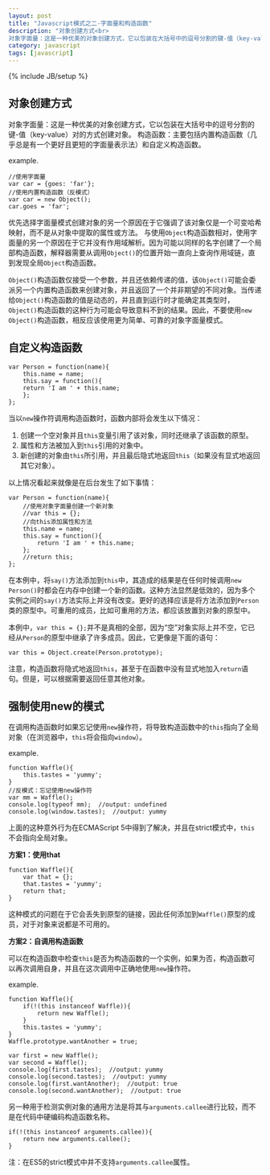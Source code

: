 ```yaml
---
layout: post
title: "Javascript模式之二-字面量和构造函数"
description: "对象创建方式<br>
对象字面量：这是一种优美的对象创建方式，它以包装在大括号中的逗号分割的键-值（key-value）对的方式创建对象。<br>构造函数：主要包括内置构造函数（几乎总是有一个更好且更短的字面量表示法）和自定义构造函数。"
category: javascript
tags: [javascript]
---
```

{% include JB/setup %}

对象创建方式
-------------
对象字面量：这是一种优美的对象创建方式，它以包装在大括号中的逗号分割的键-值（key-value）对的方式创建对象。
构造函数：主要包括内置构造函数（几乎总是有一个更好且更短的字面量表示法）和自定义构造函数。

example.

	//使用字面量
	var car = {goes: 'far'};
	//使用内置构造函数（反模式）
	var car = new Object();
	car.goes = 'far';

优先选择字面量模式创建对象的另一个原因在于它强调了该对象仅是一个可变哈希映射，而不是从对象中提取的属性或方法。
与使用`Object`构造函数相对，使用字面量的另一个原因在于它并没有作用域解析。因为可能以同样的名字创建了一个局部构造函数，解释器需要从调用`Object()`的位置开始一直向上查询作用域链，直到发现全局`Object`构造函数。

`Object()`构造函数仅接受一个参数，并且还依赖传递的值，该`Object()`可能会委派另一个内置构造函数来创建对象，并且返回了一个并非期望的不同对象。当传递给`Object()`构造函数的值是动态的，并且直到运行时才能确定其类型时，`Object()`构造函数的这种行为可能会导致意料不到的结果。因此，不要使用`new Object()`构造函数，相反应该使用更为简单、可靠的对象字面量模式。


自定义构造函数
----------------

	var Person = function(name){
		this.name = name;
		this.say = function(){
		return 'I am ' + this.name;
		};
	};

当以`new`操作符调用构造函数时，函数内部将会发生以下情况：
1. 创建一个空对象并且`this`变量引用了该对象，同时还继承了该函数的原型。
2. 属性和方法被加入到`this`引用的对象中。
3. 新创建的对象由`this`所引用，并且最后隐式地返回`this`（如果没有显式地返回其它对象）。

以上情况看起来就像是在后台发生了如下事情：

	var Person = function(name){
		//使用对象字面量创建一个新对象
		//var this = {};
		//向this添加属性和方法
		this.name = name;
		this.say = function(){
			return 'I am ' + this.name;
		};
		//return this;
	};

在本例中，将`say()`方法添加到`this`中，其造成的结果是在任何时候调用`new Person()`时都会在内存中创建一个新的函数。这种方法显然是低效的，因为多个实例之间的`say()`方法实际上并没有改变。更好的选择应该是将方法添加到`Person`类的原型中。可重用的成员，比如可重用的方法，都应该放置到对象的原型中。

本例中，`var this = {};`并不是真相的全部，因为“空”对象实际上并不空，它已经从`Person`的原型中继承了许多成员。因此，它更像是下面的语句：

	var this = Object.create(Person.prototype);

注意，构造函数将隐式地返回`this`，甚至于在函数中没有显式地加入`return`语句。但是，可以根据需要返回任意其他对象。


强制使用new的模式
-------------------
在调用构造函数时如果忘记使用`new`操作符，将导致构造函数中的`this`指向了全局对象（在浏览器中，`this`将会指向`window`）。

example.

	function Waffle(){
		this.tastes = 'yummy';
	}
	//反模式：忘记使用new操作符
	var mm = Waffle();
	console.log(typeof mm);  //output: undefined
	console.log(window.tastes);  //output: yummy

上面的这种意外行为在ECMAScript 5中得到了解决，并且在strict模式中，`this`不会指向全局对象。

**方案1：使用that**

	function Waffle(){
		var that = {};
		that.tastes = 'yummy';
		return that;
	}

这种模式的问题在于它会丢失到原型的链接，因此任何添加到`Waffle()`原型的成员，对于对象来说都是不可用的。

**方案2：自调用构造函数**

可以在构造函数中检查`this`是否为构造函数的一个实例，如果为否，构造函数可以再次调用自身，并且在这次调用中正确地使用`new`操作符。

example.

	function Waffle(){
		if(!(this instanceof Waffle)){
			return new Waffle();
		}
		this.tastes = 'yummy';
	}
	Waffle.prototype.wantAnother = true;

	var first = new Waffle();
	var second = Waffle();
	console.log(first.tastes);  //output: yummy
	console.log(second.tastes);  //output: yummy
	console.log(first.wantAnother);  //output: true
	console.log(second.wantAnother);  //output: true

另一种用于检测实例对象的通用方法是将其与`arguments.callee`进行比较，而不是在代码中硬编码构造函数名称。

	if(!(this instanceof arguments.callee)){
		return new arguments.callee();
	}

注：在ES5的strict模式中并不支持`arguments.callee`属性。
